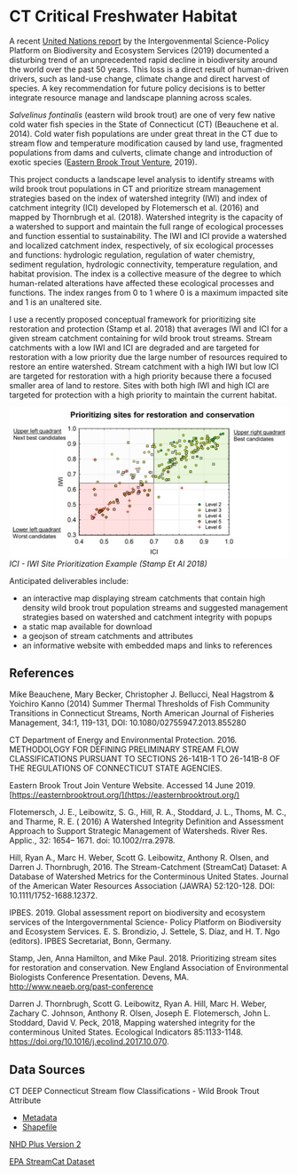 # CT Critical Freshwater Habitat

A recent [United Nations report](https://www.ipbes.net/global-assessment-biodiversity-ecosystem-services)
by the Intergovenmental Science-Policy Platform on Biodiversity and Ecosystem Services (2019) 
documented a disturbing trend of an unprecedented rapid decline in biodiversity around the world over the past 50 years.
This loss is a direct result of human-driven drivers, such as land-use change, climate change and direct harvest of 
species. A key recommendation for future policy decisions is to better integrate resource manage and landscape
planning across scales.

*Salvelinus fontinalis* (eastern wild brook trout) are one of very few native cold water fish species in the 
State of Connecticut (CT) (Beauchene et al. 2014).  Cold water fish populations are under great threat in 
the CT due to stream flow and temperature modification caused by land use, fragmented populations from dams and 
culverts, climate change and introduction of exotic species ([Eastern Brook Trout Venture](https://easternbrooktrout.org/), 2019).

This project conducts a landscape level analysis to identify streams with wild brook trout populations in CT 
and prioritize stream management strategies based on the index of watershed integrity (IWI) and index of 
catchment integrity (ICI) developed by Flotemersch et al. (2016) and mapped by Thornbrugh et al. (2018).
Watershed integrity is the capacity of a watershed to support and maintain the full range of ecological processes and 
function essential to sustainability.  The IWI and ICI provide a watershed and localized catchment index, respectively, 
of six ecological processes and functions:  hydrologic regulation, regulation of water chemistry, sediment regulation, 
hydrologic connectivity, temperature regulation, and habitat provision.  The index is a collective measure of the 
degree to which human-related alterations have affected these ecological processes and functions.
The index ranges from 0 to 1 where 0 is a maximum impacted site and 1 is an unaltered site.

I use a recently proposed conceptual framework for prioritizing site restoration and protection (Stamp et al. 2018)
that averages IWI and ICI for a given stream catchment containing for wild brook trout streams. Stream catchments 
with a low IWI and ICI are degraded and are targeted for restoration with a low priority due the large number of 
resources required to restore an entire watershed.  Stream catchment with a high IWI but low ICI are targeted for restoration
with a high priority because there a focused smaller area of land to restore.  Sites with both high IWI and high ICI
are targeted for protection with a high priority to maintain the current habitat. 

![ICI - IWI Site Prioritization Example](graphics/ICI_IWI_Example.png)
*ICI - IWI Site Prioritization Example (Stamp Et Al 2018)*

Anticipated deliverables include:
* an interactive map displaying stream catchments that contain high density wild brook trout population streams
and suggested management strategies based on watershed and catchment integrity with popups
* a static map available for download
* a geojson of stream catchments and attributes
* an informative website with embedded maps and links to references

## References
Mike Beauchene, Mary Becker, Christopher J. Bellucci, Neal Hagstrom & Yoichiro Kanno (2014) Summer Thermal Thresholds 
of Fish Community Transitions in Connecticut Streams, North American Journal of Fisheries Management, 
34:1, 119-131, DOI: 10.1080/02755947.2013.855280 

CT Department of Energy and Environmental Protection. 2016.  METHODOLOGY FOR DEFINING PRELIMINARY STREAM FLOW 
CLASSIFICATIONS PURSUANT TO SECTIONS 26-141B-1 TO 26-141B-8 OF THE REGULATIONS OF CONNECTICUT STATE AGENCIES.

Eastern Brook Trout Join Venture Website.  Accessed 14 June 2019.
[https://easternbrooktrout.org/](https://easternbrooktrout.org/)

Flotemersch, J. E., Leibowitz, S. G., Hill, R. A., Stoddard, J. L., Thoms, M. C., and Tharme, R. E. ( 2016) 
A Watershed Integrity Definition and Assessment Approach to Support Strategic Management of Watersheds. 
River Res. Applic., 32: 1654– 1671. doi: 10.1002/rra.2978. 

Hill, Ryan A., Marc H. Weber, Scott G. Leibowitz, Anthony R. Olsen, and Darren J. Thornbrugh, 2016. 
The Stream-Catchment (StreamCat) Dataset: A Database of Watershed Metrics for the Conterminous United States. 
Journal of the American Water Resources Association (JAWRA) 52:120-128. DOI: 10.1111/1752-1688.12372.

IPBES. 2019. Global assessment report on biodiversity and ecosystem services of the Intergovernmental Science- 
Policy Platform on Biodiversity and Ecosystem Services. E. S. Brondizio, J. Settele, S. Díaz, and H. T. Ngo (editors). 
IPBES Secretariat, Bonn, Germany.

Stamp, Jen, Anna Hamilton, and Mike Paul.  2018. Prioritizing stream sites for restoration and conservation.
New England Association of Environmental Biologists Conference Presentation.  Devens, MA.
http://www.neaeb.org/past-conference

Darren J. Thornbrugh, Scott G. Leibowitz, Ryan A. Hill, Marc H. Weber, Zachary C. Johnson, Anthony R. Olsen, 
Joseph E. Flotemersch, John L. Stoddard, David V. Peck, 2018, Mapping watershed integrity for the conterminous 
United States. Ecological Indicators 85:1133-1148. https://doi.org/10.1016/j.ecolind.2017.10.070.

## Data Sources
CT DEEP Connecticut Stream flow Classifications - Wild Brook Trout Attribute
* [Metadata](http://www.cteco.uconn.edu/metadata/dep/document/final_streamflow_classifications_fgdc_plus.htm)
* [Shapefile](https://www.ct.gov/deep/cwp/view.asp?a=2701&q=323444&deepNav_GID=1636)

[NHD Plus Version 2](http://www.horizon-systems.com/NHDPlus/NHDPlusV2_home.php)

[EPA StreamCat Dataset](https://www.epa.gov/national-aquatic-resource-surveys/streamcat)


